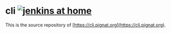 # cli [![jenkins at home](https://build.absintheaudio.com/public/buildStatus/icon?job=github_cli_pignat_org)](https://build.absintheaudio.com/job/github_cli_pignat_org/)

This is the source repository of [https://cli.pignat.org](https://cli.pignat.org).

